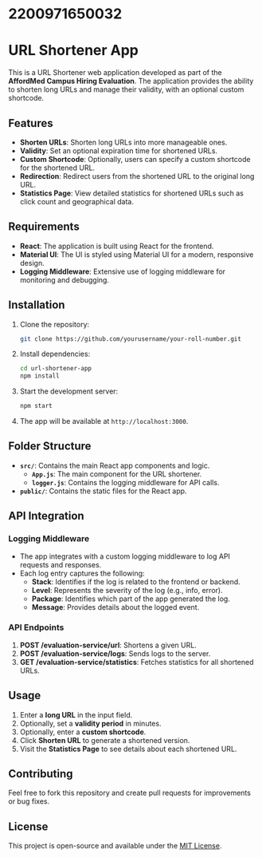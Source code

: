 # 2200971650032
# URL Shortener App

This is a URL Shortener web application developed as part of the **AffordMed Campus Hiring Evaluation**. The application provides the ability to shorten long URLs and manage their validity, with an optional custom shortcode.

## Features

- **Shorten URLs**: Shorten long URLs into more manageable ones.
- **Validity**: Set an optional expiration time for shortened URLs.
- **Custom Shortcode**: Optionally, users can specify a custom shortcode for the shortened URL.
- **Redirection**: Redirect users from the shortened URL to the original long URL.
- **Statistics Page**: View detailed statistics for shortened URLs such as click count and geographical data.

## Requirements

- **React**: The application is built using React for the frontend.
- **Material UI**: The UI is styled using Material UI for a modern, responsive design.
- **Logging Middleware**: Extensive use of logging middleware for monitoring and debugging.

## Installation

1. Clone the repository:

    ```bash
    git clone https://github.com/yourusername/your-roll-number.git
    ```

2. Install dependencies:

    ```bash
    cd url-shortener-app
    npm install
    ```

3. Start the development server:

    ```bash
    npm start
    ```

4. The app will be available at `http://localhost:3000`.

## Folder Structure

- **`src/`**: Contains the main React app components and logic.
  - **`App.js`**: The main component for the URL shortener.
  - **`logger.js`**: Contains the logging middleware for API calls.
- **`public/`**: Contains the static files for the React app.

## API Integration

### Logging Middleware
- The app integrates with a custom logging middleware to log API requests and responses.
- Each log entry captures the following:
  - **Stack**: Identifies if the log is related to the frontend or backend.
  - **Level**: Represents the severity of the log (e.g., info, error).
  - **Package**: Identifies which part of the app generated the log.
  - **Message**: Provides details about the logged event.

### API Endpoints
1. **POST /evaluation-service/url**: Shortens a given URL.
2. **POST /evaluation-service/logs**: Sends logs to the server.
3. **GET /evaluation-service/statistics**: Fetches statistics for all shortened URLs.

## Usage

1. Enter a **long URL** in the input field.
2. Optionally, set a **validity period** in minutes.
3. Optionally, enter a **custom shortcode**.
4. Click **Shorten URL** to generate a shortened version.
5. Visit the **Statistics Page** to see details about each shortened URL.

## Contributing

Feel free to fork this repository and create pull requests for improvements or bug fixes.

## License

This project is open-source and available under the [MIT License](LICENSE).
